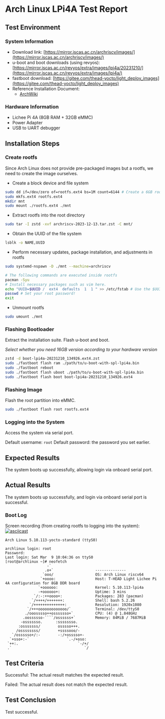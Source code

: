 # Arch Linux LPi4A Test Report

## Test Environment

### System Information

- Download link: [https://mirror.iscas.ac.cn/archriscv/images/](https://mirror.iscas.ac.cn/archriscv/images/)
- u-boot and boot downloads (using revyos): [https://mirror.iscas.ac.cn/revyos/extra/images/lpi4a/20231210/](https://mirror.iscas.ac.cn/revyos/extra/images/lpi4a/)
- fastboot download: [https://gitee.com/thead-yocto/light_deploy_images](https://gitee.com/thead-yocto/light_deploy_images)
- Reference Installation Document:
    - [ArchWiki](https://wiki.archlinux.org/title/General_recommendations)

### Hardware Information

- Lichee Pi 4A (8GB RAM + 32GB eMMC)
- Power Adapter
- USB to UART debugger

## Installation Steps

### Create rootfs

Since Arch Linux does not provide pre-packaged images but a rootfs, we need to create the image ourselves.

- Create a block device and file system
```bash
sudo dd if=/dev/zero of=rootfs.ext4 bs=1M count=6144 # Create a 6GB rootfs
sudo mkfs.ext4 rootfs.ext4
mkdir mnt
sudo mount ./rootfs.ext4 ./mnt
```

- Extract rootfs into the root directory
```bash
sudo tar -I zstd -xvf archriscv-2023-12-13.tar.zst -C mnt/
```

- Obtain the UUID of the file system
```bash
lsblk -o NAME,UUID
```

- Perform necessary updates, package installation, and adjustments in rootfs
```bash
sudo systemd-nspawn -D ./mnt --machine=archriscv

# The following commands are executed inside rootfs
pacman -Syu
# Install necessary packages such as vim here.
echo "UUID=$UUID /  ext4  defaults  1  1 " >> /etc/fstab # Use the $UUID obtained earlier
passwd # Set your root password!
exit
```

- Unmount rootfs
```bash
sudo umount ./mnt
```

### Flashing Bootloader

Extract the installation suite.
Flash u-boot and boot.

*Select whether you need 16GB version according to your hardware version*

```bash
zstd -d boot-lpi4a-20231210_134926.ext4.zst
sudo ./fastboot flash ram ./path/to/u-boot-with-spl-lpi4a.bin
sudo ./fastboot reboot
sudo ./fastboot flash uboot ./path/to/u-boot-with-spl-lpi4a.bin
sudo ./fastboot flash boot boot-lpi4a-20231210_134926.ext4
```

### Flashing Image

Flash the root partition into eMMC.

```bash
sudo ./fastboot flash root rootfs.ext4
```

### Logging into the System

Access the system via serial port.

Default username: `root`
Default password: the password you set earlier.

## Expected Results

The system boots up successfully, allowing login via onboard serial port.

## Actual Results

The system boots up successfully, and login via onboard serial port is successful.

### Boot Log

Screen recording (from creating rootfs to logging into the system):
[![asciicast](https://asciinema.org/a/7Ywwvlg1kdyAyTa9hiUOnv4yN.svg)](https://asciinema.org/a/7Ywwvlg1kdyAyTa9hiUOnv4yN)

```log
Arch Linux 5.10.113-yocto-standard (ttyS0)

archlinux login: root
Password: 
Last login: Sat Mar  9 10:04:36 on ttyS0
[root@archlinux ~]# neofetch 
                   -`                                                                                                           
                  .o+`                   -------------- 
                 `ooo/                   OS: Arch Linux riscv64 
                `+oooo:                  Host: T-HEAD Light Lichee Pi 4A configuration for 8GB DDR board 
               `+oooooo:                 Kernel: 5.10.113-lpi4a 
               -+oooooo+:                Uptime: 3 mins 
             `/:-:++oooo+:               Packages: 283 (pacman) 
            `/++++/+++++++:              Shell: bash 5.2.26 
           `/++++++++++++++:             Resolution: 1920x1080 
          `/+++ooooooooooooo/`           Terminal: /dev/ttyS0 
         ./ooosssso++osssssso+`          CPU: (4) @ 1.848GHz 
        .oossssso-````/ossssss+`         Memory: 84MiB / 7687MiB 
       -osssssso.      :ssssssso.
      :osssssss/        osssso+++.                               
     /ossssssss/        +ssssooo/-                               
   `/ossssso+/:-        -:/+osssso+-
  `+sso+:-`                 `.-/+oso:
 `++:.                           `-/+/
 .`                                 `/
```

## Test Criteria

Successful: The actual result matches the expected result.

Failed: The actual result does not match the expected result.

## Test Conclusion

Test successful.
